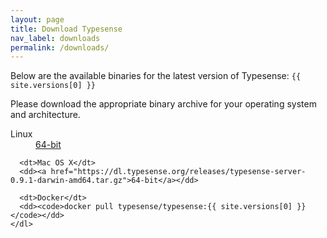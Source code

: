 ```yaml
---
layout: page
title: Download Typesense
nav_label: downloads
permalink: /downloads/
---
```


<div class="row no-gutters">
  <div class="col-md-8">
    <p>Below are the available binaries for the latest version of Typesense: <code>{{ site.versions[0] }}</code></p>
    <p>Please download the appropriate binary archive for your operating system and architecture.</p>
    <dl id="release-downloads">
      <dt>Linux</dt>
      <dd><a href="https://dl.typesense.org/releases/typesense-server-0.9.1-linux-amd64.tar.gz">64-bit</a></dd>

      <dt>Mac OS X</dt>
      <dd><a href="https://dl.typesense.org/releases/typesense-server-0.9.1-darwin-amd64.tar.gz">64-bit</a></dd>

      <dt>Docker</dt>
      <dd><code>docker pull typesense/typesense:{{ site.versions[0] }}</code></dd>
    </dl>
  </div>
</div>

<div class="row">
  <div class="col-md-8">

  </div>
</div>